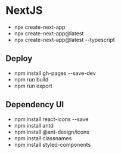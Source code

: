 # NextJS

- npx create-next-app
- npx create-next-app@latest
- npx create-next-app@latest --typescript

## Deploy

- npm install gh-pages --save-dev
- npm run build
- npm run export

## Dependency UI

- npm install react-icons --save
- npm install antd
- npm install @ant-design/icons
- npm install classnames
- npm install styled-components
